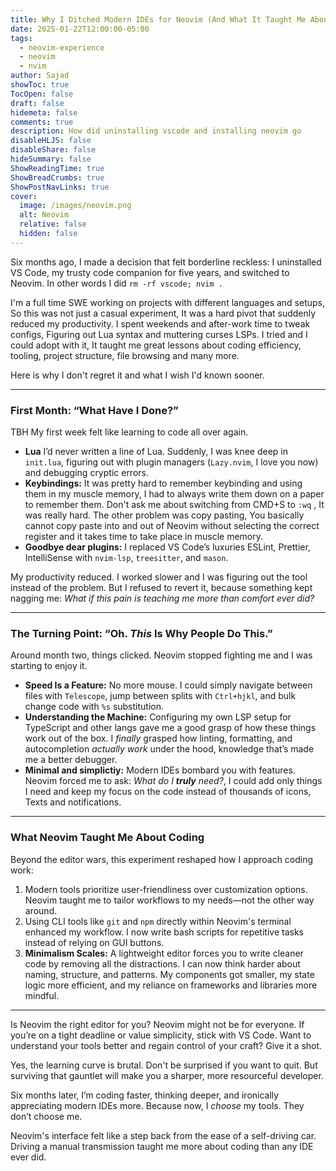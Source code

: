 ```yaml
---
title: Why I Ditched Modern IDEs for Neovim (And What It Taught Me About Coding)
date: 2025-01-22T12:00:00-05:00
tags:
  - neovim-experience
  - neovim
  - nvim
author: Sajad
showToc: true
TocOpen: false
draft: false
hidemeta: false
comments: true
description: How did uninstalling vscode and installing neovim go
disableHLJS: false
disableShare: false
hideSummary: false
ShowReadingTime: true
ShowBreadCrumbs: true
ShowPostNavLinks: true
cover:
  image: /images/neovim.png
  alt: Neovim
  relative: false
  hidden: false
---
```


Six months ago, I made a decision that felt borderline reckless: I uninstalled VS Code, my trusty code companion for five years, and switched to Neovim. In other words I did `rm -rf vscode; nvim .`

I'm a full time SWE working on projects with different languages and setups, So this was not just a casual experiment, It was a hard pivot that suddenly reduced my productivity. I spent weekends and after-work time to tweak configs, Figuring out Lua syntax and muttering curses LSPs. I tried and I could adopt with it, It taught me great lessons about coding efficiency, tooling, project structure, file browsing and many more.

Here is why I don't regret it and what I wish I'd known sooner.

---

### **First Month: “What Have I Done?”**  
TBH My first week felt like learning to code all over again.  

- **Lua** I’d never written a line of Lua. Suddenly, I was knee deep in `init.lua`, figuring out with plugin managers (`Lazy.nvim`, I love you now) and debugging cryptic errors.  
- **Keybindings:** It was pretty hard to remember keybinding and using them in my muscle memory, I had to always write them down on a paper to remember them. Don't ask me about switching from CMD+S to `:wq` , It was really hard. The other problem was copy pasting, You basically cannot copy paste into and out of Neovim without selecting the correct register and it takes time to take place in muscle memory. 
- **Goodbye dear plugins:** I replaced VS Code’s luxuries ESLint, Prettier, IntelliSense with `nvim-lsp`, `treesitter`, and `mason`.

My productivity reduced. I worked slower and I was figuring out the tool instead of the problem. But I refused to revert it, because something kept nagging me: *What if this pain is teaching me more than comfort ever did?*  

---

### **The Turning Point: “Oh. *This* Is Why People Do This.”**  
Around month two, things clicked. Neovim stopped fighting me and I was starting to enjoy it.

- **Speed Is a Feature:** No more mouse. I could simply navigate between files with `Telescope`, jump between splits with `Ctrl+hjkl`, and bulk change code with `%s` substitution.
- **Understanding the Machine:** Configuring my own LSP setup for TypeScript and other langs gave me a good grasp of how these things work out of the box. I *finally* grasped how linting, formatting, and autocompletion *actually work* under the hood, knowledge that’s made me a better debugger.  
- **Minimal and simplictiy:** Modern IDEs bombard you with features. Neovim forced me to ask: *What do I **truly** need?*, I could add only things I need and keep my focus on the code instead of thousands of icons, Texts and notifications. 

---

### **What Neovim Taught Me About Coding** 
Beyond the editor wars, this experiment reshaped how I approach coding work:

1. Modern tools prioritize user-friendliness over customization options. Neovim taught me to tailor workflows to my needs—not the other way around.
2. Using CLI tools like `git` and `npm` directly within Neovim's terminal enhanced my workflow. I now write bash scripts for repetitive tasks instead of relying on GUI buttons.
3. **Minimalism Scales:** A lightweight editor forces you to write cleaner code by removing all the distractions. I can now think harder about naming, structure, and patterns. My components got smaller, my state logic more efficient, and my reliance on frameworks and libraries more mindful.

---

Is Neovim the right editor for you? Neovim might not be for everyone. If you’re on a tight deadline or value simplicity, stick with VS Code. Want to understand your tools better and regain control of your craft? Give it a shot.

Yes, the learning curve is brutal. Don't be surprised if you want to quit. But surviving that gauntlet will make you a sharper, more resourceful developer.

Six months later, I’m coding faster, thinking deeper, and ironically appreciating modern IDEs more. Because now, I *choose* my tools. They don’t choose me.

Neovim's interface felt like a step back from the ease of a self-driving car. Driving a manual transmission taught me more about coding than any IDE ever did.